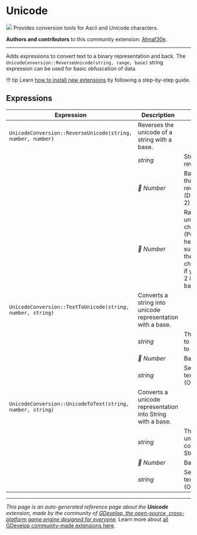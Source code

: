 # Unicode

<img src="https://resources.gdevelop-app.com/assets/Icons/dice-d10.svg" class="extension-icon"></img>
Provides conversion tools for Ascii and Unicode characters.

**Authors and contributors** to this community extension: [Ahnaf30e](https://gd.games/Ahnaf30e).

---

Adds expressions to convert text to a binary representation and back.
The `UnicodeConversion::ReverseUnicode(string, range, base)` string expression can be used for basic obfuscation of data.

!!! tip
    Learn [how to install new extensions](/gdevelop5/extensions/search) by following a step-by-step guide.

## Expressions

| Expression | Description |  |
|-----|-----|-----|
| `UnicodeConversion::ReverseUnicode(string, number, number)` | Reverses the unicode of a string with a base. ||
| | _string_ | String to reverse |
| | _🔢 Number_ | Base of the reverse (Default: 2) |
| | _🔢 Number_ | Range of unicode characters (Put 16 here to support the most characters if you put 2 in the base) |
| `UnicodeConversion::TextToUnicode(string, number, string)` | Converts a string into unicode representation with a base. ||
| | _string_ | The string to convert to unicode |
| | _🔢 Number_ | Base |
| | _string_ | Seperator text (Optional) |
| `UnicodeConversion::UnicodeToText(string, number, string)` | Converts a unicode representation into String with a base. ||
| | _string_ | The unicode to convert to String |
| | _🔢 Number_ | Base |
| | _string_ | Seperator text (Optional) |


---

*This page is an auto-generated reference page about the **Unicode** extension, made by the community of [GDevelop, the open-source, cross-platform game engine designed for everyone](https://gdevelop.io/).* Learn more about [all GDevelop community-made extensions here](/gdevelop5/extensions).
